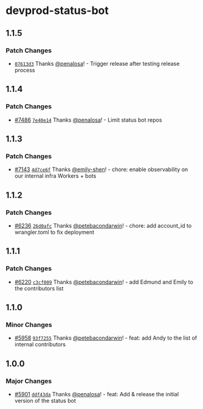 # devprod-status-bot

## 1.1.5

### Patch Changes

- [`07613d3`](https://github.com/cloudflare/workers-sdk/commit/07613d3b231779466ca2528ce07385552ec73501) Thanks [@penalosa](https://github.com/penalosa)! - Trigger release after testing release process

## 1.1.4

### Patch Changes

- [#7486](https://github.com/cloudflare/workers-sdk/pull/7486) [`7e40e14`](https://github.com/cloudflare/workers-sdk/commit/7e40e145a8c3642c493a2f082eb32a1231c62ff8) Thanks [@penalosa](https://github.com/penalosa)! - Limit status bot repos

## 1.1.3

### Patch Changes

- [#7143](https://github.com/cloudflare/workers-sdk/pull/7143) [`4d7ce6f`](https://github.com/cloudflare/workers-sdk/commit/4d7ce6fd9fc80a0920a97dae14726c79012337b1) Thanks [@emily-shen](https://github.com/emily-shen)! - chore: enable observability on our internal infra Workers + bots

## 1.1.2

### Patch Changes

- [#6236](https://github.com/cloudflare/workers-sdk/pull/6236) [`26d0afc`](https://github.com/cloudflare/workers-sdk/commit/26d0afca80b2baf8ef79b1f4330e606b7d692adc) Thanks [@petebacondarwin](https://github.com/petebacondarwin)! - chore: add account_id to wrangler.toml to fix deployment

## 1.1.1

### Patch Changes

- [#6220](https://github.com/cloudflare/workers-sdk/pull/6220) [`c3cf009`](https://github.com/cloudflare/workers-sdk/commit/c3cf00984c16d3e865059fbd0f05fff28d8668cc) Thanks [@petebacondarwin](https://github.com/petebacondarwin)! - add Edmund and Emily to the contributors list

## 1.1.0

### Minor Changes

- [#5958](https://github.com/cloudflare/workers-sdk/pull/5958) [`93f7255`](https://github.com/cloudflare/workers-sdk/commit/93f725588a96a8baee408b273a57eb2dba9280d9) Thanks [@petebacondarwin](https://github.com/petebacondarwin)! - feat: add Andy to the list of internal contributors

## 1.0.0

### Major Changes

- [#5901](https://github.com/cloudflare/workers-sdk/pull/5901) [`ddf43da`](https://github.com/cloudflare/workers-sdk/commit/ddf43da91e4ec46249e38ccbb9498bb22085ebe1) Thanks [@penalosa](https://github.com/penalosa)! - feat: Add & release the initial version of the status bot
